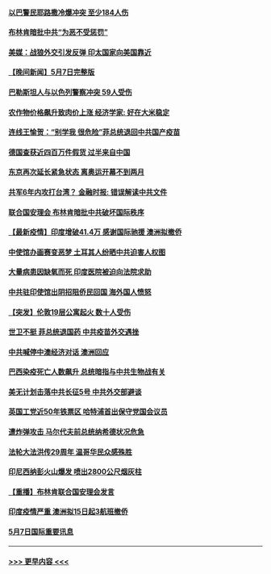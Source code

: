 #### [以巴警民耶路撒冷爆冲突 至少184人伤](../pages/prog202/a103113474.md?t=05081151) 
#### [布林肯暗批中共“为恶不受惩罚”](../pages/prog202/a103113478.md?t=05081151) 
#### [美媒：战狼外交引发反弹 印太国家向美国靠近](../pages/prog202/a103113477.md?t=05081151) 
#### [【晚间新闻】5月7日完整版](../pages/prog202/a103113422.md?t=05081151) 
#### [巴勒斯坦人与以色列警察冲突 59人受伤](../pages/prog202/a103113260.md?t=05081151) 
#### [农作物价格飙升致肉价上涨 经济学家: 好在大米稳定](../pages/prog202/a103112937.md?t=05081151) 
#### [连线王愉贺：“别学我 很危险”菲总统退回中共国产疫苗](../pages/prog202/a103112448.md?t=05081151) 
#### [德国查获近四百万件假货 过半来自中国](../pages/prog202/a103111575.md?t=05081151) 
#### [东京再次延长紧急状态 离奥运开幕不到两月](../pages/prog202/a103113291.md?t=05081151) 
#### [共军6年内攻打台湾？ 金融时报: 错误解读中共文件](../pages/prog202/a103113200.md?t=05081151) 
#### [联合国安理会 布林肯暗批中共破坏国际秩序](../pages/prog202/a103113274.md?t=05081151) 
#### [【最新疫情】印度增破41.4万 感谢国际驰援 澳洲拟撤侨](../pages/prog202/a103113055.md?t=05081151) 
#### [中使馆办画赛变恶梦 土耳其人纷晒中共迫害人权图](../pages/prog202/a103113201.md?t=05081151) 
#### [大量病患因缺氧而死 印度医院被迫向法院求助](../pages/prog202/a103112931.md?t=05081151) 
#### [中共驻印使馆出阴招阻侨民回国 海外国人愤怒](../pages/prog202/a103113050.md?t=05081151) 
#### [【突发】伦敦19层公寓起火 数十人受伤](../pages/prog202/a103113096.md?t=05081151) 
#### [世卫不挺 菲总统退国药 中共疫苗外交遇挫](../pages/prog202/a103113071.md?t=05081151) 
#### [中共喊停中澳经济对话 澳洲回应](../pages/prog202/a103113069.md?t=05081151) 
#### [巴西染疫死亡人数飙升 总统暗指与中共生物战有关](../pages/prog202/a103112927.md?t=05081151) 
#### [美无计划击落中共长征5号 中共外交部避谈](../pages/prog202/a103113029.md?t=05081151) 
#### [英国工党近50年铁票区 哈特浦首出保守党国会议员](../pages/prog202/a103113010.md?t=05081151) 
#### [遭炸弹攻击 马尔代夫前总统纳希德状况危急](../pages/prog202/a103112953.md?t=05081151) 
#### [法轮大法洪传29周年 温哥华民众感殊胜](../pages/prog202/a103112958.md?t=05081151) 
#### [印尼西纳彭火山爆发 喷出2800公尺烟灰柱](../pages/prog202/a103112932.md?t=05081151) 
#### [【重播】布林肯联合国安理会发言](../pages/prog202/a103112915.md?t=05081151) 
#### [印度疫情严重 澳洲拟15日起3航班撤侨](../pages/prog202/a103112809.md?t=05081151) 
#### [5月7日国际重要讯息](../pages/prog202/a103112781.md?t=05081151) 

----
#### [ >>> 更早内容 <<< ](../indexes/prog202-earlier.md)
